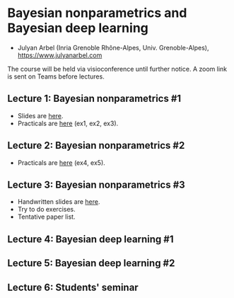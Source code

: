 # Bayesian nonparametrics and Bayesian deep learning
* Julyan Arbel (Inria Grenoble Rhône-Alpes, Univ. Grenoble-Alpes), https://www.julyanarbel.com

The course will be held via visioconference until further notice. A zoom link is sent on Teams before lectures.

## Lecture 1: Bayesian nonparametrics #1
* Slides are [here](https://github.com/jarbel/BNP-MASH/tree/master/slides/lecture-1-2).
* Practicals are [here](https://github.com/jarbel/BNP-MASH/tree/master/practicals) (ex1, ex2, ex3).

## Lecture 2: Bayesian nonparametrics #2
* Practicals are [here](https://github.com/jarbel/BNP-MASH/tree/master/practicals) (ex4, ex5).

## Lecture 3: Bayesian nonparametrics #3
* Handwritten slides are [here](https://github.com/jarbel/BNP-MASH/tree/master/slides/lecture-3).
* Try to do exercises.
* Tentative paper list.

## Lecture 4: Bayesian deep learning #1

## Lecture 5: Bayesian deep learning #2

## Lecture 6: Students' seminar
